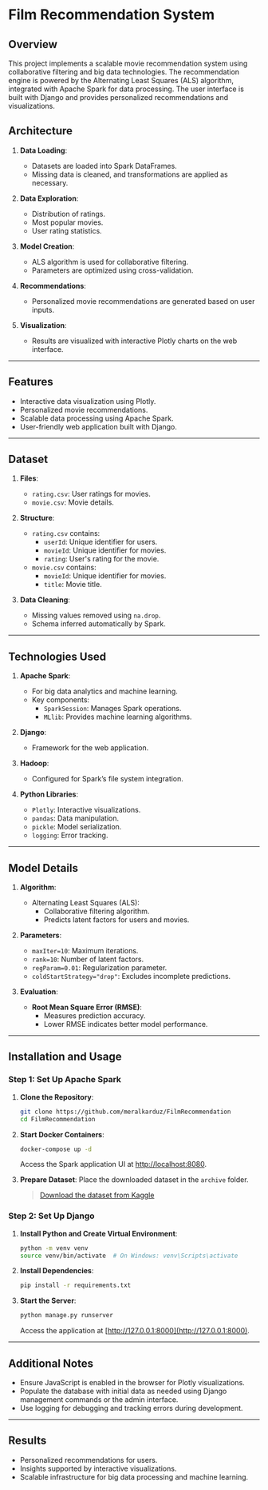 # Film Recommendation System

## Overview
This project implements a scalable movie recommendation system using collaborative filtering and big data technologies. The recommendation engine is powered by the Alternating Least Squares (ALS) algorithm, integrated with Apache Spark for data processing. The user interface is built with Django and provides personalized recommendations and visualizations.

## Architecture

1. **Data Loading**:
   - Datasets are loaded into Spark DataFrames.
   - Missing data is cleaned, and transformations are applied as necessary.

2. **Data Exploration**:
   - Distribution of ratings.
   - Most popular movies.
   - User rating statistics.

3. **Model Creation**:
   - ALS algorithm is used for collaborative filtering.
   - Parameters are optimized using cross-validation.

4. **Recommendations**:
   - Personalized movie recommendations are generated based on user inputs.

5. **Visualization**:
   - Results are visualized with interactive Plotly charts on the web interface.

---

## Features

- Interactive data visualization using Plotly.
- Personalized movie recommendations.
- Scalable data processing using Apache Spark.
- User-friendly web application built with Django.

---

## Dataset

1. **Files**:
   - `rating.csv`: User ratings for movies.
   - `movie.csv`: Movie details.

2. **Structure**:
   - `rating.csv` contains:
     - `userId`: Unique identifier for users.
     - `movieId`: Unique identifier for movies.
     - `rating`: User's rating for the movie.
   - `movie.csv` contains:
     - `movieId`: Unique identifier for movies.
     - `title`: Movie title.

3. **Data Cleaning**:
   - Missing values removed using `na.drop`.
   - Schema inferred automatically by Spark.

---

## Technologies Used

1. **Apache Spark**:
   - For big data analytics and machine learning.
   - Key components:
     - `SparkSession`: Manages Spark operations.
     - `MLlib`: Provides machine learning algorithms.

2. **Django**:
   - Framework for the web application.

3. **Hadoop**:
   - Configured for Spark’s file system integration.

4. **Python Libraries**:
   - `Plotly`: Interactive visualizations.
   - `pandas`: Data manipulation.
   - `pickle`: Model serialization.
   - `logging`: Error tracking.

---

## Model Details

1. **Algorithm**:
   - Alternating Least Squares (ALS):
     - Collaborative filtering algorithm.
     - Predicts latent factors for users and movies.

2. **Parameters**:
   - `maxIter=10`: Maximum iterations.
   - `rank=10`: Number of latent factors.
   - `regParam=0.01`: Regularization parameter.
   - `coldStartStrategy="drop"`: Excludes incomplete predictions.

3. **Evaluation**:
   - **Root Mean Square Error (RMSE)**:
     - Measures prediction accuracy.
     - Lower RMSE indicates better model performance.

---

## Installation and Usage

### Step 1: Set Up Apache Spark

1. **Clone the Repository**:
   ```bash
   git clone https://github.com/meralkarduz/FilmRecommendation
   cd FilmRecommendation
   ```

2. **Start Docker Containers**:
   ```bash
   docker-compose up -d
   ```
   Access the Spark application UI at [http://localhost:8080](http://localhost:8080).

3. **Prepare Dataset**:
   Place the downloaded dataset in the `archive` folder.
   > [Download the dataset from Kaggle](https://www.kaggle.com/api/v1/datasets/download/grouplens/movielens-20m-dataset)

### Step 2: Set Up Django

1. **Install Python and Create Virtual Environment**:
   ```bash
   python -m venv venv
   source venv/bin/activate  # On Windows: venv\Scripts\activate
   ```

2. **Install Dependencies**:
   ```bash
   pip install -r requirements.txt
   ```

3. **Start the Server**:
   ```bash
   python manage.py runserver
   ```
   Access the application at [http://127.0.0.1:8000](http://127.0.0.1:8000).

---

## Additional Notes

- Ensure JavaScript is enabled in the browser for Plotly visualizations.
- Populate the database with initial data as needed using Django management commands or the admin interface.
- Use logging for debugging and tracking errors during development.

---

## Results

- Personalized recommendations for users.
- Insights supported by interactive visualizations.
- Scalable infrastructure for big data processing and machine learning.

